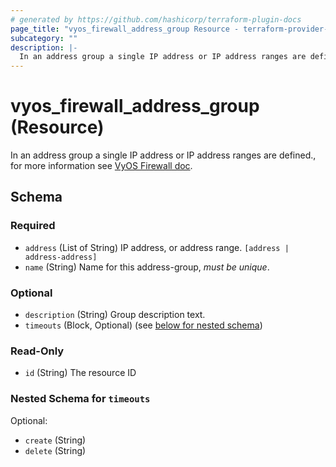 ```yaml
---
# generated by https://github.com/hashicorp/terraform-plugin-docs
page_title: "vyos_firewall_address_group Resource - terraform-provider-vyos"
subcategory: ""
description: |-
  In an address group a single IP address or IP address ranges are defined., for more information see VyOS Firewall doc https://docs.vyos.io/en/latest/configuration/firewall/general.html#address-groups.
---
```


# vyos_firewall_address_group (Resource)

In an address group a single IP address or IP address ranges are defined., for more information see [VyOS Firewall doc](https://docs.vyos.io/en/latest/configuration/firewall/general.html#address-groups).



<!-- schema generated by tfplugindocs -->
## Schema

### Required

- `address` (List of String) IP address, or address range. `[address | address-address]`
- `name` (String) Name for this address-group, _must be unique_.

### Optional

- `description` (String) Group description text.
- `timeouts` (Block, Optional) (see [below for nested schema](#nestedblock--timeouts))

### Read-Only

- `id` (String) The resource ID

<a id="nestedblock--timeouts"></a>
### Nested Schema for `timeouts`

Optional:

- `create` (String)
- `delete` (String)


